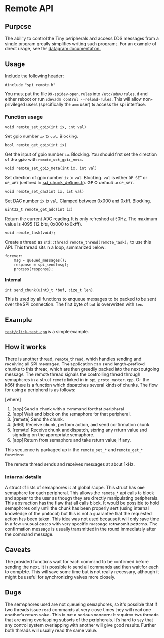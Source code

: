 # Remote API

## Purpose

The ability to control the Tiny peripherals and access DDS messages from a single program greatly simplifies writing such programs.
For an example of direct usage, see the [datagram documentation.](datagram.md)

## Usage

Include the following header:

    #include "spi_remote.h"

You must put the file `99-spidev-open.rules` into `/etc/udev/rules.d` and either reboot or run `udevadm control --reload-rules`.
This will allow non-privileged users (specifically the `amm` user) to access the spi interface.

### Function usage

`void remote_set_gpio(int ix, int val)`

Set gpio number `ix` to `val`.
Blocking.

`bool remote_get_gpio(int ix)`

Get the input of gpio number `ix`.
Blocking.
You should first set the direction of the gpio with `remote_set_gpio_meta`.

`void remote_set_gpio_meta(int ix, int val)`

Set direction of gpio number `ix` to `val`.
Blocking.
`val` is either `OP_SET` or `OP_GET` (defined in [spi_chunk_defines.h](src/spi_chunk_defines.h)).
GPIO default to `OP_SET`.

`void remote_set_dac(int ix, int val)`

Set DAC number `ix` to `val`.
Clamped between 0x000 and 0xfff.
Blocking.

`uint32_t remote_get_adc(int ix)`

Return the current ADC reading. It is only refreshed at 50Hz.
The maximum value is 4095 (12 bits, 0x000 to 0xfff).

`void remote_task(void);`

Create a thread as `std::thread remote_thread(remote_task);` to use this API.
This thread sits in a loop, summarized below:

    forever:
        msg = queued_messages();
        response = spi_send(msg);
        process(response);

#### Internal

`int send_chunk(uint8_t *buf, size_t len);`

This is used by all functions to enqueue messages to be packed to be sent over the SPI connection.
The first byte of `buf` is overwritten with `len`.

## Example

[`test/click-test.cpp`](test/click-test.cpp) is a simple example.

## How it works

There is another thread, `remote_thread`, which handles sending and receiving all SPI messages.
The application can send length-prefixed chunks to this thread, which are then greedily packed into the next outgoing message.
The remote thread signals the controlling thread through semaphores in a struct `remote` linked in in `spi_proto_master.cpp`.
On the k66f there is a function which dispatches several kinds of chunks.
The flow for using a peripheral is as follows:

[where]  

1. [app] Send a chunk with a command for that peripheral
2. [app] Wait and block on the semaphore for that peripheral.
3. [remote] Send the chunk.
4. [k66f] Receive chunk, perform action, and send confirmation chunk.
5. [remote] Receive chunk and dispatch, storing any return value and signaling on the appropriate semaphore.
6. [app] Return from semaphore and take return value, if any.

This sequence is packaged up in the `remote_set_*` and `remote_get_*` functions.

The remote thread sends and receives messages at about 1kHz.

### Internal details

A struct of lists of semaphores is at global scope.
This struct has one semaphore for each peripheral.
This allows the `remote_*` api calls to block and appear to the user as though they are directly manipulating peripherals.
This abstraction has the flaw that all calls block.
It would be possible to hold semaphores only until the chunk has been properly sent (using internal knowledge of the protocol) but this is not a guarantee that the requested action has been taken.
This idea was not used because it will only save time in a few unusual cases with very specific message retransmit patterns.
The confirmation message is usually transmitted in the round immediately after the command message.

## Caveats

The provided functions wait for each command to be confirmed before sending the next.
It is possible to send all commands and then wait for each to complete.
This will save some time but is not really necessary, although it might be useful for synchronizing valves more closely.

## Bugs

The semaphores used are not queueing semaphores, so it's possible that if two threads issue read commands at very close times they will read one another's return value.
This is not a serious concern: It requires two threads that are using overlapping subsets of the peripherals.
It's hard to say that any control system overlapping with another will give good results.
Further both threads will usually read the same value.
